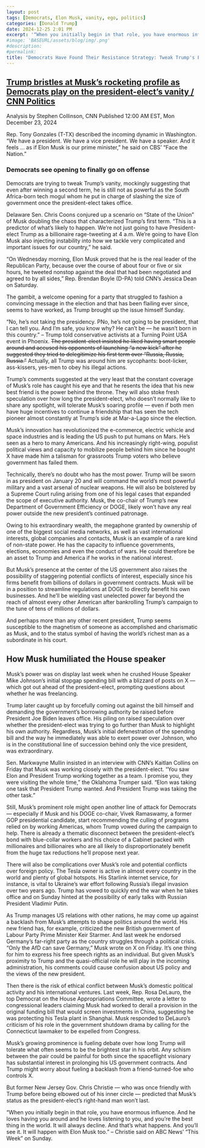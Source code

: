```yaml
---
layout: post
tags: [Democrats, Elon Musk, vanity, ego, politics]
categories: [Donald Trump]
date: 2024-12-25 2:01 PM
excerpt: '“When you initially begin in that role, you have enormous influence. And he loves having you around and he loves listening to you, and you’re the best thing in the world. It will always decline. And that’s what happens. And you’ll see it. It will happen with Elon Musk too.” – Chris Christie, former NJ governor (T-NJ)'
#image: 'BASEURL/assets/blog/img/.png'
#description:
#permalink:
title: "Democrats Have Found Their Resistance Strategy: Tweak Trump's Ego, Vanity of Who's In Control"
---
```



## [Trump bristles at Musk’s rocketing profile as Democrats play on the president-elect’s vanity / CNN Politics](https://www.cnn.com/2024/12/23/politics/president-musk-trump-analysis/index.html)

Analysis by Stephen Collinson, CNN
Published 12:00 AM EST, Mon December 23, 2024

Rep. Tony Gonzales (T-TX) described the incoming dynamic in Washington. “We have a president. We have a vice president. We have a speaker. And it feels … as if Elon Musk is our prime minister,” he said on CBS’ “Face the Nation.”

### Democrats see opening to finally go on offense

Democrats are trying to tweak Trump’s vanity, mockingly suggesting that even after winning a second term, he is still not as powerful as the South Africa-born tech mogul whom he put in charge of slashing the size of government once the president-elect takes office.

Delaware Sen. Chris Coons conjured up a scenario on “State of the Union” of Musk doubling the chaos that characterized Trump’s first term. “This is a predictor of what’s likely to happen. We’re not just going to have President-elect Trump as a billionaire rage-tweeting at 4 a.m. We’re going to have Elon Musk also injecting instability into how we tackle very complicated and important issues for our country,” he said.

“On Wednesday morning, Elon Musk proved that he is the real leader of the Republican Party, because over the course of about four or five or six hours, he tweeted nonstop against the deal that had been negotiated and agreed to by all sides,” Rep. Brendan Boyle (D-PA) told CNN’s Jessica Dean on Saturday.

The gambit, a welcome opening for a party that struggled to fashion a convincing message in the election and that has been flailing ever since, seems to have worked, as Trump brought up the issue himself Sunday.

“No, he’s not taking the presidency. PNo, he’s not going to be president, that I can tell you. And I’m safe, you know why? He can’t be — he wasn’t born in this country.” – Trump told conservative activists at a Turning Point USA event in Phoenix. ~~The president-elect insisted he liked having smart people around and accused his opponents of launching “a new kick” after he suggested they tried to delegitimize his first term over “Russia, Russia, Russia.”~~ Actually, all Trump was around him are sycophants: boot-licker, ass-kissers, yes-men to obey his illegal actions. 

Trump’s comments suggested at the very least that the constant coverage of Musk’s role has caught his eye and that he resents the idea that his new best friend is the power behind the throne. They will also stoke fresh speculation over how long the president-elect, who doesn’t normally like to share any spotlight, will tolerate Musk’s soaring profile — even if both men have huge incentives to continue a friendship that has seen the tech pioneer almost constantly at Trump’s side at Mar-a-Lago since the election.

Musk’s innovation has revolutionized the e-commerce, electric vehicle and space industries and is leading the US push to put humans on Mars. He’s seen as a hero to many Americans. And his increasingly right-wing, populist political views and capacity to mobilize people behind him since he bought X have made him a talisman for grassroots Trump voters who believe government has failed them.

Technically, there’s no doubt who has the most power. Trump will be sworn in as president on January 20 and will command the world’s most powerful military and a vast arsenal of nuclear weapons. He will also be bolstered by a Supreme Court ruling arising from one of his legal cases that expanded the scope of executive authority. Musk, the co-chair of Trump’s new Department of Government Efficiency or DOGE, likely won’t have any real power outside the new president’s continued patronage.

Owing to his extraordinary wealth, the megaphone granted by ownership of one of the biggest social media networks, as well as vast international interests, global companies and contacts, Musk is an example of a rare kind of non-state power. He has the capacity to influence governments, elections, economies and even the conduct of wars. He could therefore be an asset to Trump and America if he works in the national interest.

But Musk’s presence at the center of the US government also raises the possibility of staggering potential conflicts of interest, especially since his firms benefit from billions of dollars in government contracts. Musk will be in a position to streamline regulations at DOGE to directly benefit his own businesses. And he’ll be wielding vast unelected power far beyond the reach of almost every other American after bankrolling Trump’s campaign to the tune of tens of millions of dollars.

And perhaps more than any other recent president, Trump seems susceptible to the magnetism of someone as accomplished and charismatic as Musk, and to the status symbol of having the world’s richest man as a subordinate in his court.

## How Musk humiliated the House speaker

Musk’s power was on display last week when he crushed House Speaker Mike Johnson’s initial stopgap spending bill with a blizzard of posts on X — which got out ahead of the president-elect, prompting questions about whether he was freelancing.

Trump later caught up by forcefully coming out against the bill himself and demanding the government’s borrowing authority be raised before President Joe Biden leaves office. His piling on raised speculation over whether the president-elect was trying to go further than Musk to highlight his own authority. Regardless, Musk’s initial defenestration of the spending bill and the way he immediately was able to exert power over Johnson, who is in the constitutional line of succession behind only the vice president, was extraordinary.

Sen. Markwayne Mullin insisted in an interview with CNN’s Kaitlan Collins on Friday that Musk was working closely with the president-elect. “You saw Elon and President Trump working together as a team. I promise you, they were visiting the whole time,” the Oklahoma Trumper said. “Elon was taking one task that President Trump wanted. And President Trump was taking the other task.”

Still, Musk’s prominent role might open another line of attack for Democrats — especially if Musk and his DOGE co-chair, Vivek Ramaswamy, a former GOP presidential candidate, start recommending the culling of programs relied on by working Americas, whom Trump vowed during the campaign to help. There is already a thematic disconnect between the president-elect’s bond with blue-collar workers and his choice of a Cabinet packed with millionaires and billionaires who are all likely to disproportionately benefit from the huge tax reductions he’ll propose next year.

There will also be complications over Musk’s role and potential conflicts over foreign policy. The Tesla owner is active in almost every country in the world and plenty of global hotspots. His Starlink internet service, for instance, is vital to Ukraine’s war effort following Russia’s illegal invasion over two years ago. Trump has vowed to quickly end the war when he takes office and on Sunday hinted at the possibility of early talks with Russian President Vladimir Putin.

As Trump manages US relations with other nations, he may come up against a backlash from Musk’s attempts to shape politics around the world. His new friend has, for example, criticized the new British government of Labour Party Prime Minister Keir Starmer. And last week he endorsed Germany’s far-right party as the country struggles through a political crisis. “Only the AfD can save Germany,” Musk wrote on X on Friday. It’s one thing for him to express his free speech rights as an individual. But given Musk’s proximity to Trump and the quasi-official role he will play in the incoming administration, his comments could cause confusion about US policy and the views of the new president.

Then there is the risk of ethical conflict between Musk’s domestic political activity and his international ventures. Last week, Rep. Rosa DeLauro, the top Democrat on the House Appropriations Committee, wrote a letter to congressional leaders claiming Musk had worked to derail a provision in the original funding bill that would screen investments in China, suggesting he was protecting his Tesla plant in Shanghai. Musk responded to DeLauro’s criticism of his role in the government shutdown drama by calling for the Connecticut lawmaker to be expelled from Congress.

Musk’s growing prominence is fueling debate over how long Trump will tolerate what often seems to be the brightest star in his orbit. Any schism between the pair could be painful for both since the spaceflight visionary has substantial interest in prolonging his US government contracts. And Trump might worry about fueling a backlash from a friend-turned-foe who controls X.

But former New Jersey Gov. Chris Christie — who was once friendly with Trump before being elbowed out of his inner circle — predicted that Musk’s status as the president-elect’s right-hand man won’t last.

“When you initially begin in that role, you have enormous influence. And he loves having you around and he loves listening to you, and you’re the best thing in the world. It will always decline. And that’s what happens. And you’ll see it. It will happen with Elon Musk too.” – Christie said on ABC News’ “This Week” on Sunday. 


